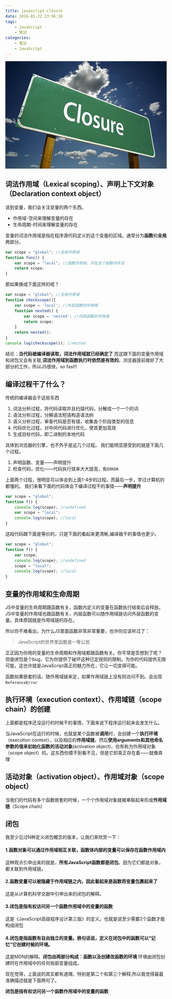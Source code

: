 ```yaml
---
title: javascript-closure
date: 2016-01-22 23:56:19
tags: 
    - JavaScript
    - 笔记
categories: 
    - 笔记
    - JavaScript
---
```


![闭包](/images/closure.jpg)

## 词法作用域（Lexical scoping）、声明上下文对象（Declaration context object）
说到变量，我们会关注变量的两个东西。

- 作用域-空间来理解变量的存在
- 生命周期-时间来理解变量的存在

变量的词法作用域是指在程序源代码定义的这个变量的区域。通常分为**函数**和**全局**两部分。

```javascript
var scope = "global"; //全局作用域
function func() {
    var scope = "local"; //函数作用域，只在这个函数内存活
    return scope;
}
```

那如果换成下面这样的呢？

```javascript
var scope = "global"; //全局作用域
function checkscope(){
    var scope = 'local'; //外层函数的作用域
    function nested() {
        var scope = 'nested'; //内层函数的作用域
        return scope;
    }
    return nested();
}
console.log(checkscope()); //nested
```

结论：**当代码被编译器读取，词法作用域就已经确定了**
而这跟下面的变量作用域和闭包又会有关联,**词法作用域到函数执行时依然是有效的**。浏览器提前做好了大部分的工作，所以JS很快，so fast!!

## 编译过程干了什么？

传统的编译器会干这些东西

1. 词法分析过程，将代码读取并且扫描代码，分解成一个一个的词
2. 语法分析过程，分解语法短语构造语法树
3. 语义分析过程，审查代码是否有错，收集各个阶段类型的信息
4. 代码优化过程，对中间代码进行优化，使其更加高效
5. 生成目标代码，即二进制的本地代码

具体到浏览器的引擎，也不外乎是这几个过程。
我们能明显感受到的就是下面几个过程。

1. 声明函数、变量——声明提升
2. 检查代码，优化——代码执行效率大大提高，有`ERROR`

上面两个过程，很明显可以体会到上面1-4步的过程。而最后一步，学过计算机的都懂的。
我们来看下面的代码体会下编译过程干的事情——**声明提升**

```javascript
var scope = "global";
function f() {
    console.log(scope); //undefined
    var scope = "local";
    console.log(scope); //local
}
```

这段代码跟下面是等价的，只是下面的看起来更清晰,编译器干的事情也更少。

```javascript
var scope = "global";
function f() {
    var scope;
    console.log(scope); //undefined
    scope = "local";
    console.log(scope); //local
}
```

## 变量的作用域和生命周期

JS中变量的生命周期跟函数有关，函数内定义的变量在函数执行结束后会释放。
JS中变量的作用域也跟函数有关，内层函数可以随作用域链访问外层函数的变量。具体原因就是作用域链的存在。

所以你不难看出，为什么JS里面函数非常非常重要，也许你应该听过了：

> JavaScript的世界里函数是一等公民

正正因为你用的变量的生命周期和作用域都跟函数有关。你平常是否想到了呢？
但是闭包是个bug，它为你提供了破坏这种已定规则的限制。为你的代码提供无限可能，这也许就是JavaScript真正的魅力所在，它让一切变得可能。

函数如果嵌套的话，随作用域链来定，如果作用域链上没有则访问不到。会出现`ReferenceError`

## 执行环境（execution context）、作用域链（scope chain）的创建
上面都是程序还没运行的时候干的事情，下面来说下程序运行起来会发生什么。

当JavaScript在运行的时候，也就是某个函数被**调用**时，会创建一个**执行环境**（execution context），以及相应的**作用域链**。然后**使用arguments和其他命名参数的值来初始化函数的活动对象**(activation object)，也有称为作用域对象（scope object）的。这东西你摸不到看不见，但是它却真正存在着——就像真理

## 活动对象（activation object）、作用域对象（scope object）
当我们的代码有多个函数嵌套的时候，一个个作用域对象就被串联起来形成**作用域链**（Scope chain）

## 闭包
我至少见过N种定义闭包概念的版本，让我们来欣赏一下：

#### 1.函数对象可以通过作用域相互关联，函数体内部的变量可以保存在函数作用域内
这种观点引申出来的就是，**所有JavaScript函数都是闭包**。因为它们都是对象，都关联到作用域链。

#### 2.函数变量可以被隐藏于作用域链之内，因此看起来是函数将变量包裹起来了
这是从计算机科学文献中引申出来的闭包的解释。

#### 3.闭包是指有权访问另一个函数作用域中的变量的函数
这是《JavaScript高级程序设计第三版》的定义。也就是说至少需要2个函数才能构成闭包

#### 4.闭包是指函数有自由独立的变量。换句话说，定义在闭包中的函数可以“记忆”它创建时候的环境。
这是MDN的解释。**闭包由两部分构成：函数以及创建改函数的环境**
环境由闭包创建时在作用域中的任何局部变量组成。

现在觉得，上面说的其实都有道理。特别是第二个和第三个解释,所以我觉得最最准确描述就是下面两句了。

**闭包是指有权访问另一个函数作用域中的变量的函数**











